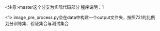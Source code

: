 <注意>master这个分支为实际代码部分
程序说明：1

<1>
image_pre_process.py会在data中构建一个output文件夹，按照721的比例划分训练集、验证集合与测试集合


